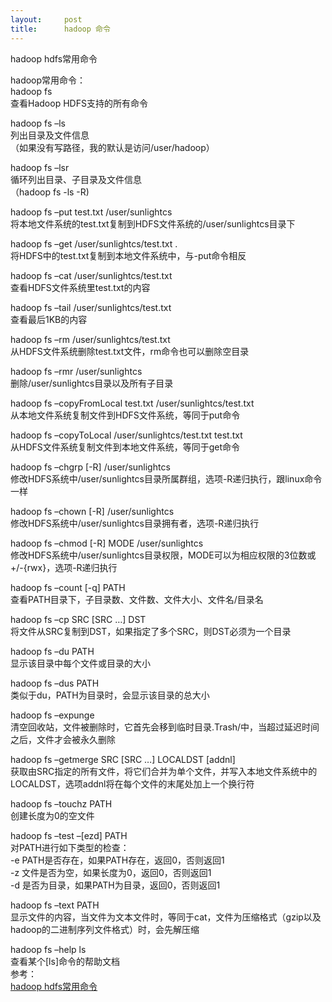 ```yaml
---
layout:     post
title:      hadoop 命令
---
```

<div id="article_content" class="article_content clearfix csdn-tracking-statistics" data-pid="blog" data-mod="popu_307" data-dsm="post">
								            <div id="content_views" class="markdown_views prism-atom-one-dark">
							<!-- flowchart 箭头图标 勿删 -->
							<svg xmlns="http://www.w3.org/2000/svg" style="display: none;"><path stroke-linecap="round" d="M5,0 0,2.5 5,5z" id="raphael-marker-block" style="-webkit-tap-highlight-color: rgba(0, 0, 0, 0);"></path></svg>
							<p>hadoop hdfs常用命令</p>

<p>hadoop常用命令：  <br>
hadoop fs  <br>
查看Hadoop HDFS支持的所有命令 </p>

<p>hadoop fs –ls  <br>
列出目录及文件信息  <br>
（如果没有写路径，我的默认是访问/user/hadoop）</p>

<p>hadoop fs –lsr  <br>
循环列出目录、子目录及文件信息  <br>
（hadoop fs -ls -R)</p>

<p>hadoop fs –put test.txt /user/sunlightcs  <br>
将本地文件系统的test.txt复制到HDFS文件系统的/user/sunlightcs目录下 </p>

<p>hadoop fs –get /user/sunlightcs/test.txt .  <br>
将HDFS中的test.txt复制到本地文件系统中，与-put命令相反 </p>

<p>hadoop fs –cat /user/sunlightcs/test.txt  <br>
查看HDFS文件系统里test.txt的内容 </p>

<p>hadoop fs –tail /user/sunlightcs/test.txt  <br>
查看最后1KB的内容 </p>

<p>hadoop fs –rm /user/sunlightcs/test.txt  <br>
从HDFS文件系统删除test.txt文件，rm命令也可以删除空目录 </p>

<p>hadoop fs –rmr /user/sunlightcs  <br>
删除/user/sunlightcs目录以及所有子目录 </p>

<p>hadoop fs –copyFromLocal test.txt /user/sunlightcs/test.txt  <br>
从本地文件系统复制文件到HDFS文件系统，等同于put命令 </p>

<p>hadoop fs –copyToLocal /user/sunlightcs/test.txt test.txt  <br>
从HDFS文件系统复制文件到本地文件系统，等同于get命令 </p>

<p>hadoop fs –chgrp [-R] /user/sunlightcs  <br>
修改HDFS系统中/user/sunlightcs目录所属群组，选项-R递归执行，跟linux命令一样 </p>

<p>hadoop fs –chown [-R] /user/sunlightcs  <br>
修改HDFS系统中/user/sunlightcs目录拥有者，选项-R递归执行 </p>

<p>hadoop fs –chmod [-R] MODE /user/sunlightcs  <br>
修改HDFS系统中/user/sunlightcs目录权限，MODE可以为相应权限的3位数或+/-{rwx}，选项-R递归执行 </p>

<p>hadoop fs –count [-q] PATH  <br>
查看PATH目录下，子目录数、文件数、文件大小、文件名/目录名 </p>

<p>hadoop fs –cp SRC [SRC …] DST <br>
将文件从SRC复制到DST，如果指定了多个SRC，则DST必须为一个目录 </p>

<p>hadoop fs –du PATH  <br>
显示该目录中每个文件或目录的大小 </p>

<p>hadoop fs –dus PATH  <br>
类似于du，PATH为目录时，会显示该目录的总大小 </p>

<p>hadoop fs –expunge  <br>
清空回收站，文件被删除时，它首先会移到临时目录.Trash/中，当超过延迟时间之后，文件才会被永久删除 </p>

<p>hadoop fs –getmerge SRC [SRC …] LOCALDST [addnl] <br>
获取由SRC指定的所有文件，将它们合并为单个文件，并写入本地文件系统中的LOCALDST，选项addnl将在每个文件的末尾处加上一个换行符 </p>

<p>hadoop fs –touchz PATH <br>
创建长度为0的空文件 </p>

<p>hadoop fs –test –[ezd] PATH <br>
对PATH进行如下类型的检查：  <br>
-e PATH是否存在，如果PATH存在，返回0，否则返回1  <br>
-z 文件是否为空，如果长度为0，返回0，否则返回1  <br>
-d 是否为目录，如果PATH为目录，返回0，否则返回1 </p>

<p>hadoop fs –text PATH  <br>
显示文件的内容，当文件为文本文件时，等同于cat，文件为压缩格式（gzip以及hadoop的二进制序列文件格式）时，会先解压缩 </p>

<p>hadoop fs –help ls  <br>
查看某个[ls]命令的帮助文档 <br>
参考： <br>
<a href="https://blog.csdn.net/gz747622641/article/details/54133728" rel="nofollow">hadoop hdfs常用命令 </a></p>            </div>
						<link href="https://csdnimg.cn/release/phoenix/mdeditor/markdown_views-9e5741c4b9.css" rel="stylesheet">
                </div>